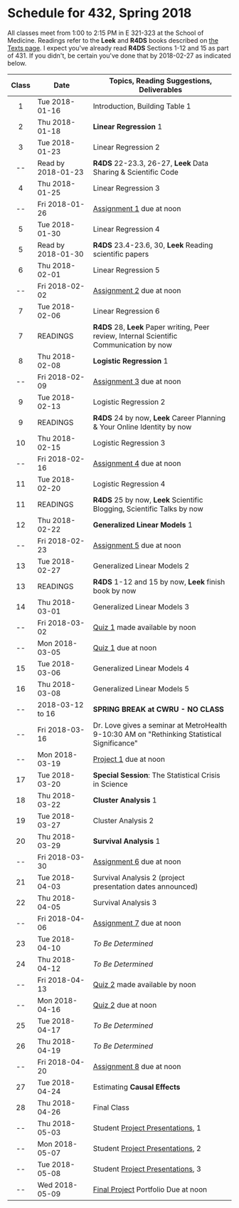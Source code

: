 # Schedule for 432, Spring 2018

All classes meet from 1:00 to 2:15 PM in E 321-323 at the School of Medicine. Readings refer to the **Leek** and **R4DS** books described on [the Texts page](https://github.com/THOMASELOVE/432-2018/tree/master/texts). I expect you've already read **R4DS** Sections 1-12 and 15 as part of 431. If you didn't, be certain you've done that by 2018-02-27 as indicated below.

Class | Date | Topics, Reading Suggestions, Deliverables
:----: | ---------- | ------------------------------------------------------------
1 | Tue 2018-01-16 | Introduction, Building Table 1
2 | Thu 2018-01-18 | **Linear Regression** 1
3 | Tue 2018-01-23 | Linear Regression 2 
-- | Read by 2018-01-23 | **R4DS** 22-23.3, 26-27, **Leek** Data Sharing & Scientific Code
4 | Thu 2018-01-25 | Linear Regression 3
-- | Fri 2018-01-26 | [Assignment 1](https://github.com/THOMASELOVE/432-2018/tree/master/assignments) due at noon
5 | Tue 2018-01-30 | Linear Regression 4 
5 | Read by 2018-01-30 | **R4DS** 23.4-23.6, 30, **Leek** Reading scientific papers
6 | Thu 2018-02-01 | Linear Regression 5
-- | Fri 2018-02-02 | [Assignment 2](https://github.com/THOMASELOVE/432-2018/tree/master/assignments) due at noon
7 | Tue 2018-02-06 | Linear Regression 6 
7 | READINGS | **R4DS** 28, **Leek** Paper writing, Peer review, Internal Scientific Communication by now
8 | Thu 2018-02-08 | **Logistic Regression** 1
-- | Fri 2018-02-09 | [Assignment 3](https://github.com/THOMASELOVE/432-2018/tree/master/assignments) due at noon
9 | Tue 2018-02-13 | Logistic Regression 2 
9 | READINGS | **R4DS** 24 by now, **Leek** Career Planning & Your Online Identity by now
10 | Thu 2018-02-15 | Logistic Regression 3
-- | Fri 2018-02-16 | [Assignment 4](https://github.com/THOMASELOVE/432-2018/tree/master/assignments) due at noon
11 | Tue 2018-02-20 | Logistic Regression 4 
11 | READINGS | **R4DS** 25 by now, **Leek** Scientific Blogging, Scientific Talks by now
12 | Thu 2018-02-22 | **Generalized Linear Models** 1
-- | Fri 2018-02-23 | [Assignment 5](https://github.com/THOMASELOVE/432-2018/tree/master/assignments) due at noon
13 | Tue 2018-02-27 | Generalized Linear Models 2 
13 | READINGS | **R4DS** 1-12 and 15 by now, **Leek** finish book by now
14 | Thu 2018-03-01 | Generalized Linear Models 3
-- | Fri 2018-03-02 | [Quiz 1](https://github.com/THOMASELOVE/432-2018/tree/master/quizzes) made available by noon
--  | Mon 2018-03-05 | [Quiz 1](https://github.com/THOMASELOVE/432-2018/tree/master/quizzes) due at noon
15 | Tue 2018-03-06 | Generalized Linear Models 4 
16 | Thu 2018-03-08 | Generalized Linear Models 5
-- | 2018-03-12 to 16 | **SPRING BREAK at CWRU - NO CLASS**
-- | Fri 2018-03-16 | Dr. Love gives a seminar at MetroHealth 9-10:30 AM on "Rethinking Statistical Significance"
-- | Mon 2018-03-19 | [Project 1](https://github.com/THOMASELOVE/432-2018/blob/master/projects/README.md) due at noon
17 | Tue 2018-03-20 | **Special Session**: The Statistical Crisis in Science
18 | Thu 2018-03-22 | **Cluster Analysis** 1
19 | Tue 2018-03-27 | Cluster Analysis 2 
20 | Thu 2018-03-29 | **Survival Analysis** 1
-- | Fri 2018-03-30 | [Assignment 6](https://github.com/THOMASELOVE/432-2018/tree/master/assignments) due at noon
21 | Tue 2018-04-03 | Survival Analysis 2 (project presentation dates announced)
22 | Thu 2018-04-05 | Survival Analysis 3
-- | Fri 2018-04-06 | [Assignment 7](https://github.com/THOMASELOVE/432-2018/tree/master/assignments) due at noon
23 | Tue 2018-04-10 | *To Be Determined*
24 | Thu 2018-04-12 | *To Be Determined*
--  | Fri 2018-04-13 | [Quiz 2](https://github.com/THOMASELOVE/432-2018/tree/master/quizzes) made available by noon
--  | Mon 2018-04-16 | [Quiz 2](https://github.com/THOMASELOVE/432-2018/tree/master/quizzes) due at noon
25 | Tue 2018-04-17 | *To Be Determined*
26 | Thu 2018-04-19 | *To Be Determined*
-- | Fri 2018-04-20 | [Assignment 8](https://github.com/THOMASELOVE/432-2018/tree/master/assignments) due at noon
27 | Tue 2018-04-24 | Estimating **Causal Effects**
28 | Thu 2018-04-26 | Final Class
-- | Thu 2018-05-03 | Student [Project Presentations](https://github.com/THOMASELOVE/432-2018/blob/master/projects/README.md), 1
-- | Mon 2018-05-07 | Student [Project Presentations](https://github.com/THOMASELOVE/432-2018/blob/master/projects/README.md), 2
-- | Tue 2018-05-08 | Student [Project Presentations](https://github.com/THOMASELOVE/432-2018/blob/master/projects/README.md), 3
-- | Wed 2018-05-09 | [Final Project](https://github.com/THOMASELOVE/432-2018/blob/master/projects/README.md) Portfolio Due at noon
